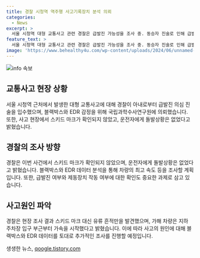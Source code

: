 ```yaml
---
title: 경찰 시청역 역주행 사고기록장치 분석 의뢰
categories:
  - News
excerpt: >
  서울 시청역 대형 교통사고 관련 경찰은 급발진 가능성을 조사 중. 동승자 진술로 인해 급발진 가능성 제기되며, 차량 블랙박스와 EDR 데이터 국과수에 의뢰. 사고 현장에서는 스키드 마크 확인되지 않고, 운전자는 돌발상황 없었다고 확인. 1명 추가 경상 부상자 확인되어 총 16명 사상자 중 9명 사망, 경찰은 사고 원인 규명에 주력 중.
feature_text: >
  서울 시청역 대형 교통사고 관련 경찰은 급발진 가능성을 조사 중. 동승자 진술로 인해 급발진 가능성 제기되며, 차량 블랙박스와 EDR 데이터 국과수에 의뢰. 사고 현장에서는 스키드 마크 확인되지 않고, 운전자는 돌발상황 없었다고 확인. 1명 추가 경상 부상자 확인되어 총 16명 사상자 중 9명 사망, 경찰은 사고 원인 규명에 주력 중.
image: 'https://www.behealthy4u.com/wp-content/uploads/2024/06/unnamed-file.png'
---
```


<p><img src="https://www.behealthy4u.com/wp-content/uploads/2024/06/unnamed-file.png" alt="info 속보" /></p>

<h2 data-ke-size="size26">교통사고 현장 상황</h2>

<p data-ke-size="size16">서울 시청역 근처에서 발생한 대형 교통사고에 대해 경찰이 아내로부터 급발진 의심 진술을 입수했으며, 블랙박스와 EDR 감정을 위해 국립과학수사연구원에 의뢰했습니다. 또한, 사고 현장에서 스키드 마크가 확인되지 않았고, 운전자에게 돌발상황은 없었다고 밝혔습니다.</p>

<h2 data-ke-size="size26">경찰의 조사 방향</h2>

<p data-ke-size="size16">경찰은 이번 사건에서 스키드 마크가 확인되지 않았으며, 운전자에게 돌발상황은 없었다고 밝혔습니다. 블랙박스와 EDR 데이터 분석을 통해 차량의 최고 속도 등을 조사할 계획입니다. 또한, 급발진 여부와 제동장치 작동 여부에 대한 확인도 중요한 과제로 삼고 있습니다.</p>

<h2 data-ke-size="size26">사고원인 파악</h2>

<p data-ke-size="size16">경찰은 현장 조사 결과 스키드 마크 대신 유류 흔적만을 발견했으며, 가해 차량은 지하 주차장 입구 부근부터 가속을 시작했다고 밝혔습니다. 이에 따라 사고의 원인에 대해 블랙박스와 EDR 데이터를 토대로 추가적인 조사를 진행할 예정입니다.</p>
생생한 뉴스, <a href="https://qoogle.tistory.com" rel="dofollow">qoogle.tistory.com</a>


